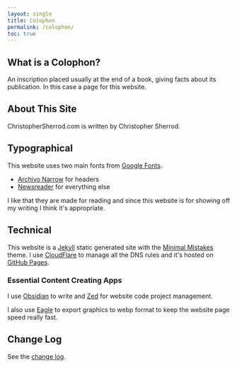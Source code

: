 ```yaml
---
layout: single
title: Colophon
permalink: /colophon/
toc: true
---
```

## What is a Colophon?
An inscription placed usually at the end of a book, giving facts about its publication. In this case a page for this website.

## About This Site
ChristopherSherrod.com is written by Christopher Sherrod.

## Typographical
This website uses two main fonts from [Google Fonts](https://fonts.google.com).
- [Archivo Narrow](https://fonts.google.com/specimen/Archivo+Narrow?query=Archivo+Narrow) for headers
- [Newsreader](https://fonts.google.com/specimen/Newsreader?query=Newsreader) for everything else

I like that they are made for reading and since this website is for showing off my writing I think it's appropriate.

## Technical
This website is a [Jekyll](https://jekyllrb.com) static generated site with the [Minimal Mistakes](https://github.com/mmistakes/minimal-mistakes) theme. I use [CloudFlare](https://www.cloudflare.com) to manage all the DNS rules and it's hosted on [GitHub Pages](https://pages.github.com).

### Essential Content Creating Apps
I use [Obsidian](http://obsidian.md/) to write and [Zed](https://zed.dev) for website code project management.

I also use [Eagle](https://en.eagle.cool) to export graphics to webp format to keep the website page speed really fast.

## Change Log
See the [change log](/changelog/).